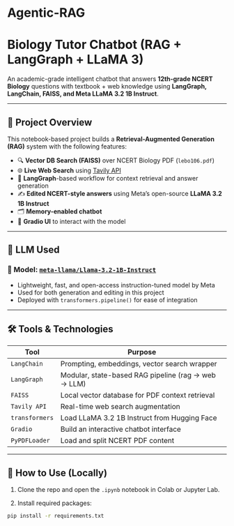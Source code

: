 # Agentic-RAG
# Biology Tutor Chatbot (RAG + LangGraph + LLaMA 3)

An academic-grade intelligent chatbot that answers **12th-grade NCERT Biology** questions with textbook + web knowledge using **LangGraph, LangChain, FAISS, and Meta LLaMA 3.2 1B Instruct**.

---

## 📌 Project Overview

This notebook-based project builds a **Retrieval-Augmented Generation (RAG)** system with the following features:

- 🔍 **Vector DB Search (FAISS)** over NCERT Biology PDF (`lebo106.pdf`)
- 🌐 **Live Web Search** using [Tavily API](https://docs.tavily.com/)
- 🧠 **LangGraph**-based workflow for context retrieval and answer generation
- ✍️ **Edited NCERT-style answers** using Meta’s open-source **LLaMA 3.2 1B Instruct**
- 🗂️ **Memory-enabled chatbot**
- 💬 **Gradio UI** to interact with the model

---

## 🧠 LLM Used

### 🔹 Model: [`meta-llama/Llama-3.2-1B-Instruct`](https://huggingface.co/meta-llama/Llama-3.2-1B-Instruct)

- Lightweight, fast, and open-access instruction-tuned model by Meta
- Used for both generation and editing in this project
- Deployed with `transformers.pipeline()` for ease of integration

---

## 🛠️ Tools & Technologies

| Tool          | Purpose                                               |
|---------------|--------------------------------------------------------|
| `LangChain`   | Prompting, embeddings, vector search wrapper          |
| `LangGraph`   | Modular, state-based RAG pipeline (rag → web → LLM)   |
| `FAISS`       | Local vector database for PDF context retrieval       |
| `Tavily API`  | Real-time web search augmentation                     |
| `transformers`| Load LLaMA 3.2 1B Instruct from Hugging Face          |
| `Gradio`      | Build an interactive chatbot interface                |
| `PyPDFLoader` | Load and split NCERT PDF content                      |

---

## 🚀 How to Use (Locally)

1. Clone the repo and open the `.ipynb` notebook in Colab or Jupyter Lab.

2. Install required packages:
```bash
pip install -r requirements.txt
